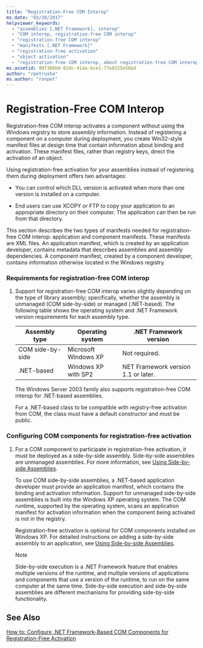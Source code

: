 ```yaml
---
title: "Registration-Free COM Interop"
ms.date: "03/30/2017"
helpviewer_keywords: 
  - "assemblies [.NET Framework], interop"
  - "COM interop, registration-free COM interop"
  - "registration-free COM interop"
  - "manifests [.NET Framework]"
  - "registration-free activation"
  - "object activation"
  - "registration-free COM interop, about registration-free COM interop"
ms.assetid: 90f308b9-82dc-414a-bce1-77e0155e56bd
author: "rpetrusha"
ms.author: "ronpet"
---
```

# Registration-Free COM Interop
Registration-free COM interop activates a component without using the Windows registry to store assembly information. Instead of registering a component on a computer during deployment, you create Win32-style manifest files at design time that contain information about binding and activation. These manifest files, rather than registry keys, direct the activation of an object.  

 Using registration-free activation for your assemblies instead of registering them during deployment offers two advantages:  

- You can control which DLL version is activated when more than one version is installed on a computer.  

- End users can use XCOPY or FTP to copy your application to an appropriate directory on their computer. The application can then be run from that directory.  

 This section describes the two types of manifests needed for registration-free COM interop: application and component manifests. These manifests are XML files. An application manifest, which is created by an application developer, contains metadata that describes assemblies and assembly dependencies. A component manifest, created by a component developer, contains information otherwise located in the Windows registry.  

### Requirements for registration-free COM interop  

1. Support for registration-free COM interop varies slightly depending on the type of library assembly; specifically, whether the assembly is unmanaged (COM side-by-side) or managed (.NET-based). The following table shows the operating system and .NET Framework version requirements for each assembly type.  


   |Assembly type|Operating system|.NET Framework version|  
   |-------------------|----------------------|----------------------------|  
   |COM side-by-side|Microsoft Windows XP|Not required.|  
   |.NET-based|Windows XP with SP2|NET Framework version 1.1 or later.|  

    The Windows Server 2003 family also supports registration-free COM interop for .NET-based assemblies.  

    For a .NET-based class to be compatible with registry-free activation from COM, the class must have a default constructor and must be public.  

### Configuring COM components for registration-free activation  

1. For a COM component to participate in registration-free activation, it must be deployed as a side-by-side assembly. Side-by-side assemblies are unmanaged assemblies.  For more information, see [Using Side-by-side Assemblies](https://msdn.microsoft.com/library/windows/desktop/aa376618.aspx).  

    To use COM side-by-side assemblies, a .NET-based application developer must provide an application manifest, which contains the binding and activation information. Support for unmanaged side-by-side assemblies is built into the Windows XP operating system. The COM runtime, supported by the operating system, scans an application manifest for activation information when the component being activated is not in the registry.  

    Registration-free activation is optional for COM components installed on Windows XP. For detailed instructions on adding a side-by-side assembly to an application, see [Using Side-by-side Assemblies](https://msdn.microsoft.com/library/windows/desktop/aa376618.aspx).  

   > [!NOTE]
   >  Side-by-side execution is a .NET Framework feature that enables multiple versions of the runtime, and multiple versions of applications and components that use a version of the runtime, to run on the same computer at the same time. Side-by-side execution and side-by-side assemblies are different mechanisms for providing side-by-side functionality.  

## See Also  
 [How to: Configure .NET Framework-Based COM Components for Registration-Free Activation](../../../docs/framework/interop/configure-net-framework-based-com-components-for-reg.md)
